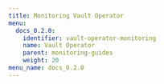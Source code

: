 ```yaml
---
title: Monitoring Vault Operator
menu:
  docs_0.2.0:
    identifier: vault-operator-monitoring
    name: Vault Operator
    parent: monitoring-guides
    weight: 20
menu_name: docs_0.2.0
---
```

